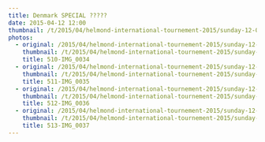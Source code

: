 ```yaml
---
title: Denmark SPECIAL ?????
date: 2015-04-12 12:00
thumbnail: /t/2015/04/helmond-international-tournement-2015/sunday-12-04-2015/denmark-special/510-img_0034.jpg
photos:
  - original: /2015/04/helmond-international-tournement-2015/sunday-12-04-2015/denmark-special/510-img_0034.jpg
    thumbnail: /t/2015/04/helmond-international-tournement-2015/sunday-12-04-2015/denmark-special/510-img_0034.jpg
    title: 510-IMG_0034
  - original: /2015/04/helmond-international-tournement-2015/sunday-12-04-2015/denmark-special/511-img_0035.jpg
    thumbnail: /t/2015/04/helmond-international-tournement-2015/sunday-12-04-2015/denmark-special/511-img_0035.jpg
    title: 511-IMG_0035
  - original: /2015/04/helmond-international-tournement-2015/sunday-12-04-2015/denmark-special/512-img_0036.jpg
    thumbnail: /t/2015/04/helmond-international-tournement-2015/sunday-12-04-2015/denmark-special/512-img_0036.jpg
    title: 512-IMG_0036
  - original: /2015/04/helmond-international-tournement-2015/sunday-12-04-2015/denmark-special/513-img_0037.jpg
    thumbnail: /t/2015/04/helmond-international-tournement-2015/sunday-12-04-2015/denmark-special/513-img_0037.jpg
    title: 513-IMG_0037
---
```


